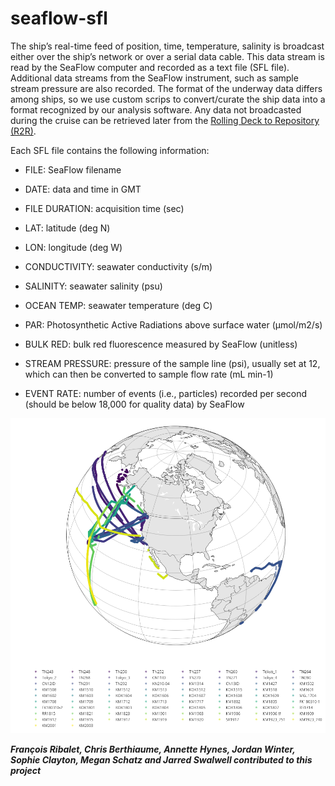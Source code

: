 # seaflow-sfl

The ship’s real-time feed of position, time, temperature, salinity is broadcast either over the ship’s network or over a serial data cable. This data stream is read by the SeaFlow computer and recorded as a text file (SFL file). Additional data streams from the SeaFlow instrument, such as sample stream pressure are also recorded. The format of the underway data differs among ships, so we use custom scrips to convert/curate the ship data into a format recognized by our analysis software. Any data not broadcasted during the cruise can be retrieved later from the [Rolling Deck to Repository (R2R)](http://www.rvdata.us).

Each SFL file contains the following information:

- FILE: SeaFlow filename

- DATE: data and time in GMT

- FILE DURATION: acquisition time (sec)

- LAT: latitude (deg N)

- LON: longitude (deg W)

- CONDUCTIVITY: seawater conductivity (s/m)

- SALINITY: seawater salinity (psu)

- OCEAN TEMP: seawater temperature (deg C)

- PAR: Photosynthetic Active Radiations above surface water (µmol/m2/s)

- BULK RED: bulk red fluorescence measured by SeaFlow (unitless)

- STREAM PRESSURE: pressure of the sample line (psi), usually set at 12, which can then be converted to sample flow rate (mL min-1)

- EVENT RATE: number of events (i.e., particles) recorded per second (should be below 18,000 for quality data) by SeaFlow


![alt text](cruise-track.png "SeaFlow cruise tracks")

***François Ribalet, Chris Berthiaume, Annette Hynes, Jordan Winter, Sophie Clayton, Megan Schatz and Jarred Swalwell contributed to this project***
